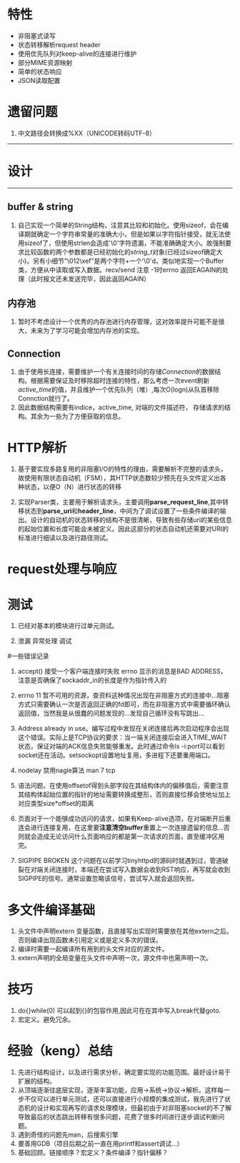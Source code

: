 # 特性
* 非阻塞式读写
* 状态转移解析request header
* 使用优先队列对keep-alive的连接进行维护
* 部分MIME资源映射
* 简单的状态响应
* JSON读取配置

# 遗留问题
1. 中文路径会转换成%XX（UNICODE转码UTF-8）
---

# 设计
---

## buffer & string
1. 自己实现一个简单的String结构，注意其比较和初始化。使用sizeof，会在编译期就确定一个字符串常量的准确大小，但是如果以字符指针接受，就无法使用sizeof了，但使用strlen会造成'\0'字符遗漏，不能准确确定大小。故强制要求比较函数的两个参数都是已经初始化的*string_t*对象(已经过sizeof确定大小)。另有小细节"\012\xef"是两个字符+一个'\0'd。类似地实现一个Buffer类，方便从中读取或写入数据。recv/send 注意 -1时errno 返回EAGAIN的处理（此时报文还未发送完毕，因此返回AGAIN）

## 内存池 
1. 暂时不考虑设计一个优秀的内存池进行内存管理，这对效率提升可能不是很大，未来为了学习可能会增加内存池的实现。

## Connection 
1. 由于使用长连接，需要维护一个有关连接时间的存储*Connection*的数据结构。根据需要保证及时移除超时连接的特性，那么考虑一次event刷新*active_time*的值，并且维护一个优先队列（堆）,每次O(logn)从队首移除Connction就行了。
2. 因此数据结构需要有indice，active_time, 对端的文件描述符， 存储请求的结构。其余为一些为了方便获取的信息。

# HTTP解析
1. 基于要实现多路复用的非阻塞I/O的特性的理由，需要解析不完整的请求头，故使用有限状态自动机（FSM），其HTTP状态数较少预先在头文件定义出各种状态，以便O（N）进行状态的转移

2. 实现Parser类，主要用于解析请求头，主要调用**parse_request_line**,其中转移状态到**parse_uri**和**header_line**，中间为了调试设置了一些条件编译的输出。设计的自动机的状态转移的结构不是很清晰，导致有些存储uri的某些信息的起始位置和长度可能会未被定义。因此这部分的状态自动机还需要对URI的标准进行细读以及进行路径测试。

# request处理与响应

# 测试
1. 已经对基本的模块进行过单元测试。

2. 泄漏 异常处理 调试 


#一些错误记录
1. accept() 接受一个客户端连接时失败 errno 显示的消息是BAD ADDRESS，注意是否确保了sockaddr_in的长度是作为指针传入的

2. errno 11 暂不可用的资源，查资料这种情况出现在非阻塞方式的连接中...阻塞方式只需要确认一次是否返回正确的fd即可，而在非阻塞方式中需要循环确认返回值，当然我是从很蠢的问题发现的...发现自己循环没有写跳出...

3. Address already in use。编写过程中发现在关闭连接后再次启动程序会出现这个错误。实际上是TCP协议的要求：当一端关闭连接后会进入TIME_WAIT状态，保证对端的ACK信息失败能够重发。此时通过命令ls -i:port可以看到socket还在活动。setsockopt设置地址复用，多进程下还要重用端口。

4. nodelay  禁用nagle算法 man 7 tcp

5. 语法问题。在使用offsetof得到头部字段在其结构体内的偏移值后，需要注意其结构体起始位置的指针的地址需要转换成整形，否则直接位移会使地址加上对应类型size*offset的距离

6. 页面对于一个能够成功访问的请求，如果有Keep-alive选项，在对端断开后重连会进行连接复用，在这里要**注意清空buffer**重置上一次连接遗留的信息...否则就会造成无论访问什么页面响应的都是第一次请求的页面，直至缓冲区用完。

7. SIGPIPE BROKEN 这个问题在以前学习tinyhttpd的源码时就遇到过，管道破裂在对端关闭连接时，本端还在尝试写入数据会收到RST响应，再写就会收到SIGPIPE的信号。通常设置忽略该信号，尝试写入就会返回失败。

# 多文件编译基础
1. 头文件中声明extern 变量函数，且直接写出实现时需要放在其他extern之后。否则编译出现函数未引用定义或是定义多次的错误。
2. 编译时需要一起编译所有用到的头文件对应的源文件。
3. extern声明的全局变量在头文件中声明一次，源文件中也需声明一次。

# 技巧
1. do{}while(0) 可以起到{}的包容作用,因此可在在其中写入break代替goto.
2. 宏定义。避免冗余。

# 经验（keng）总结
1. 先进行结构设计，以及进行需求分析，确定要实现的功能范围。最好设计易于扩展的结构。
2. 从顶端逐渐往底层实现，逐渐丰富功能，应用->系统->协议->解析。这样每一步不仅可以进行单元测试，还可以直接进行小规模的集成测试，我先进行了状态机的设计和实现再写的请求处理模块，但最初由于对非阻塞socket的不了解导致最后的状态跳出转移有很多问题，花费了很多时间进行逐步调试判断问题。
3. 遇到奇怪的问题先man，后搜索引擎
4. 要善用GDB（项目后期之前一直在用printf和assert调试...）
5. 基础回顾。链接顺序？宏定义？条件编译？指针偏移？
